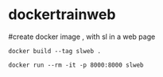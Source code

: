 # dockertrainweb

#create docker image , with sl in a web page

```
docker build --tag slweb . 

docker run --rm -it -p 8000:8000 slweb
```
